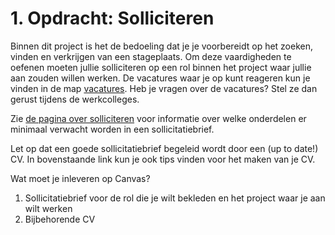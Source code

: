 # 1. Opdracht: Solliciteren

Binnen dit project is het de bedoeling dat je je voorbereidt op het zoeken, vinden en verkrijgen van een stageplaats. Om deze vaardigheden te oefenen moeten jullie solliciteren op een rol binnen het project waar jullie aan zouden willen werken. De vacatures waar je op kunt reageren kun je vinden in de map [vacatures](vacatures). Heb je vragen over de vacatures? Stel ze dan gerust tijdens de werkcolleges.

Zie [de pagina over solliciteren](./README.md) voor informatie over welke onderdelen er minimaal verwacht worden in een sollicitatiebrief.

Let op dat een goede sollicitatiebrief begeleid wordt door een (up to date!) CV. In bovenstaande link kun je ook tips vinden voor het maken van je CV.

Wat moet je inleveren op Canvas?

1) Sollicitatiebrief voor de rol die je wilt bekleden en het project waar je aan wilt werken
2) Bijbehorende CV